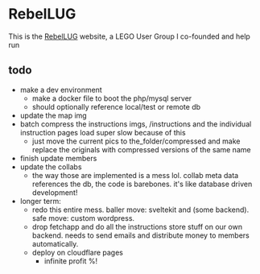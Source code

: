 # RebelLUG
This is the [RebelLUG](https://rebellug.com) website, a LEGO User Group I co-founded and help run

## todo
- make a dev environment
    - make a docker file to boot the php/mysql server
    - should optionally reference local/test or remote db
- update the map img
- batch compress the instructions imgs, /instructions and the individual instruction pages load super slow because of this
    - just move the current pics to the_folder/compressed and make replace the originals with compressed versions of the same name
- finish update members
- update the collabs
    - the way those are implemented is a mess lol. collab meta data references the db, the code is barebones. it's like database driven development!
- longer term:
    - redo this entire mess. baller move: sveltekit and (some backend). safe move: custom wordpress.
    - drop fetchapp and do all the instructions store stuff on our own backend. needs to send emails and distribute money to members automatically.
    - deploy on cloudflare pages
        - infinite profit %!
